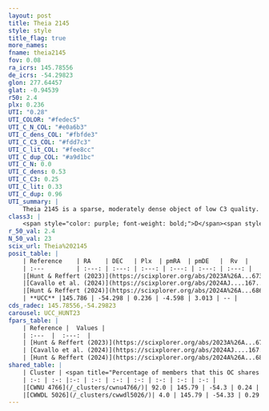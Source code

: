 ```yaml
---
layout: post
title: Theia 2145
style: style
title_flag: true
more_names: 
fname: theia2145
fov: 0.08
ra_icrs: 145.78556
de_icrs: -54.29823
glon: 277.64457
glat: -0.94539
r50: 2.4
plx: 0.236
UTI: "0.28"
UTI_COLOR: "#fedec5"
UTI_C_N_COL: "#e0a6b3"
UTI_C_dens_COL: "#fbfde3"
UTI_C_C3_COL: "#fdd7c3"
UTI_C_lit_COL: "#fee8cc"
UTI_C_dup_COL: "#a9d1bc"
UTI_C_N: 0.0
UTI_C_dens: 0.53
UTI_C_C3: 0.25
UTI_C_lit: 0.33
UTI_C_dup: 0.96
UTI_summary: |
    Theia 2145 is a sparse, moderately dense object of low C3 quality. It was recently reported in the literature.This is a unique object, which shares a very small percentage of members with at least one previously reported entry.<br><br><span style="color: #99180f; font-weight: bold;">Warning: </span>contains less than 25 stars with <i>P>0.5</i> estimated.
class3: |
    <span style="color: purple; font-weight: bold;">D</span><span style="color: #FFC300; font-weight: bold;">B</span>
r_50_val: 2.4
N_50_val: 23
scix_url: Theia%202145
posit_table: |
    | Reference    | RA    | DEC   | Plx  | pmRA  | pmDE   |  Rv  |
    | :---         | :---: | :---: | :---: | :---: | :---: | :---: |
    |[Hunt & Reffert (2023)](https://scixplorer.org/abs/2023A%26A...673A.114H) | 145.803 | -54.3 | 0.232 | -4.605 | 3.007 | 32.412 |
    |[Cavallo et al. (2024)](https://scixplorer.org/abs/2024AJ....167...12C) | 145.934 | -54.311 | 0.233 | -- | -- | -- |
    |[Hunt & Reffert (2024)](https://scixplorer.org/abs/2024A%26A...686A..42H) | 145.803 | -54.3 | 0.232 | -4.605 | 3.007 | 32.412 |
    | **UCC** |145.786 | -54.298 | 0.236 | -4.598 | 3.013 | -- | 
cds_radec: 145.78556,-54.29823
carousel: UCC_HUNT23
fpars_table: |
    | Reference |  Values |
    | :---  |  :---:  |
    | [Hunt & Reffert (2023)](https://scixplorer.org/abs/2023A%26A...673A.114H) | `AV50=2.173, diffAV50=2.192, MOD50=13.054, logAge50=8.18` |
    | [Cavallo et al. (2024)](https://scixplorer.org/abs/2024AJ....167...12C) | `AV50=1.81, dMod50=12.76, logAge50=8.62, [Fe/H]50=0.4` |
    | [Hunt & Reffert (2024)](https://scixplorer.org/abs/2024A%26A...686A..42H) | `MassJ=387.299` |
shared_table: |
    | Cluster | <span title="Percentage of members that this OC shares with the ones listed">%</span>   | RA   | DEC   | Plx   | pmRA  | pmDE  | Rv | UTI |
    | :-: | :-: |:-: | :-: | :-: | :-: | :-: | :-: | :-: |
    |[CWNU 4766](/_clusters/cwnu4766/)| 92.0 | 145.79 | -54.3 | 0.24 | -4.6 | 3.01 | -- |0.07 |
    |[CWWDL 5026](/_clusters/cwwdl5026/)| 4.0 | 145.79 | -54.33 | 0.29 | -4.64 | 3.17 | 25.75 |0.06 |
---
```

